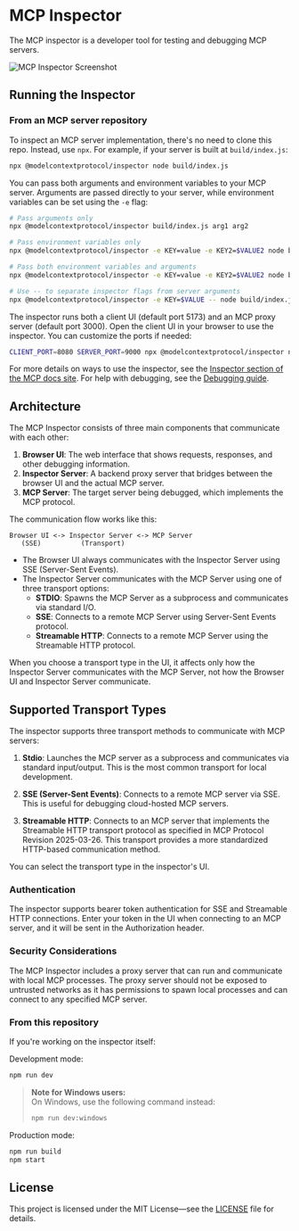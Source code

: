 # MCP Inspector

The MCP inspector is a developer tool for testing and debugging MCP servers.

![MCP Inspector Screenshot](mcp-inspector.png)

## Running the Inspector

### From an MCP server repository

To inspect an MCP server implementation, there's no need to clone this repo. Instead, use `npx`. For example, if your server is built at `build/index.js`:

```bash
npx @modelcontextprotocol/inspector node build/index.js
```

You can pass both arguments and environment variables to your MCP server. Arguments are passed directly to your server, while environment variables can be set using the `-e` flag:

```bash
# Pass arguments only
npx @modelcontextprotocol/inspector build/index.js arg1 arg2

# Pass environment variables only
npx @modelcontextprotocol/inspector -e KEY=value -e KEY2=$VALUE2 node build/index.js

# Pass both environment variables and arguments
npx @modelcontextprotocol/inspector -e KEY=value -e KEY2=$VALUE2 node build/index.js arg1 arg2

# Use -- to separate inspector flags from server arguments
npx @modelcontextprotocol/inspector -e KEY=$VALUE -- node build/index.js -e server-flag
```

The inspector runs both a client UI (default port 5173) and an MCP proxy server (default port 3000). Open the client UI in your browser to use the inspector. You can customize the ports if needed:

```bash
CLIENT_PORT=8080 SERVER_PORT=9000 npx @modelcontextprotocol/inspector node build/index.js
```

For more details on ways to use the inspector, see the [Inspector section of the MCP docs site](https://modelcontextprotocol.io/docs/tools/inspector). For help with debugging, see the [Debugging guide](https://modelcontextprotocol.io/docs/tools/debugging).

## Architecture

The MCP Inspector consists of three main components that communicate with each other:

1. **Browser UI**: The web interface that shows requests, responses, and other debugging information.
2. **Inspector Server**: A backend proxy server that bridges between the browser UI and the actual MCP server.
3. **MCP Server**: The target server being debugged, which implements the MCP protocol.

The communication flow works like this:

```
Browser UI <-> Inspector Server <-> MCP Server
   (SSE)          (Transport)
```

- The Browser UI always communicates with the Inspector Server using SSE (Server-Sent Events).
- The Inspector Server communicates with the MCP Server using one of three transport options:
  - **STDIO**: Spawns the MCP Server as a subprocess and communicates via standard I/O.
  - **SSE**: Connects to a remote MCP Server using Server-Sent Events protocol.
  - **Streamable HTTP**: Connects to a remote MCP Server using the Streamable HTTP protocol.

When you choose a transport type in the UI, it affects only how the Inspector Server communicates with the MCP Server, not how the Browser UI and Inspector Server communicate.

## Supported Transport Types

The inspector supports three transport methods to communicate with MCP servers:

1. **Stdio**: Launches the MCP server as a subprocess and communicates via standard input/output. This is the most common transport for local development.

2. **SSE (Server-Sent Events)**: Connects to a remote MCP server via SSE. This is useful for debugging cloud-hosted MCP servers.

3. **Streamable HTTP**: Connects to an MCP server that implements the Streamable HTTP transport protocol as specified in MCP Protocol Revision 2025-03-26. This transport provides a more standardized HTTP-based communication method.

You can select the transport type in the inspector's UI.

### Authentication

The inspector supports bearer token authentication for SSE and Streamable HTTP connections. Enter your token in the UI when connecting to an MCP server, and it will be sent in the Authorization header.

### Security Considerations

The MCP Inspector includes a proxy server that can run and communicate with local MCP processes. The proxy server should not be exposed to untrusted networks as it has permissions to spawn local processes and can connect to any specified MCP server.

### From this repository

If you're working on the inspector itself:

Development mode:

```bash
npm run dev
```

> **Note for Windows users:**  
> On Windows, use the following command instead:
>
> ```bash
> npm run dev:windows
> ```

Production mode:

```bash
npm run build
npm start
```

## License

This project is licensed under the MIT License—see the [LICENSE](LICENSE) file for details.
